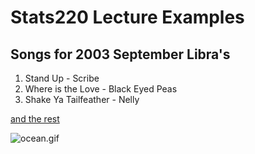 # Stats220 Lecture Examples
## Songs for 2003 September Libra's
1. Stand Up - Scribe
2. Where is the Love - Black Eyed Peas
3. Shake Ya Tailfeather - Nelly

[and the rest](https://nztop40.co.nz/chart/singles?chart=1242)

![ocean.gif](https://media.tenor.com/E_hkSYP85hkAAAAC/aesthetic-ocean.gif)
